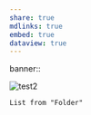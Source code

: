 ```yaml
---
share: true
mdlinks: true
embed: true
dataview: true
---
```


banner:: [](Pasted%20image%2020220905092456.png)

![test2](test2)

```dataview
List from "Folder"
```
